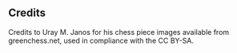 ## Credits
Credits to Uray M. Janos for his chess piece images available from greenchess.net, used in compliance with the
CC BY-SA.
